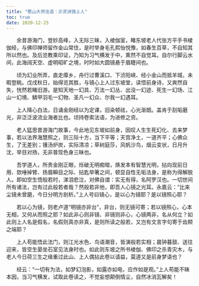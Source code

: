 ```yaml
---
title: "憨山大师法语：示灵洲镜上人"
toc: true
date: 2020-12-25
---
```



　　余昔游海门，登妙高峰，入无际三昧，入棱伽室，睹东坡老人代张方平手书棱伽经，与佛印禅师留作金山常住，是时举身毛孔熙怡悦豫，如春生百草，不自知其所以然也。及后览教乘印证，乃知为习气横发于中，熏然不自觉耳。自尔行脚云水间，此海阔天空、虚明昭旷之境，时时如大圆镜悬于眉睫间也。

　　顷为幻业所弄，直走瘴乡，舟行过曹溪口、下浈阳峡、经小金山而抵羊城，未暇登眺。戊戌秋日，始得览其胜，与镜心上人过东坡堂，读悟前身诗，又爽然自失，恍然若睹旧游。是知天地一幻具、万法一幻丛、出没一幻迹、死生一幻场、江山一幻境、鳞甲羽毛一幻物、圣凡一幻众、尔我一幻遇耳。

　　上人降心白法，日诵金刚经以为定课，旧染顿祛，心光渐朗。盖肯于刮垢磨光，非泛泛波流业海者比也。顷持卷索法语，为进修之资。

　　老人猛思昔游海门故事，今此地见东坡如前身，因叹人生生死幻化、去来梦事，若以法界海慧照之，则三际十方，当下平等；天宫净土，一道齐平；心佛众生，了无差别；镬汤炉炭，实际清凉；草树庭莎，风帆沙鸟，烟云变状，日月升沈，举目对扬，无非普现色身三昧也。

　　吾学道人，所贵金刚正眼，烁破无明痴暗，焕发本有智慧光明，拈向现前日用、欬唾掉臂、扬眉瞬目之际、拈匙举箸之间，顿显自性无垢法身，是称为得解脱人。即如空生悟般若时，涕泪悲泣，对佛自谓：实无有得，名阿罗汉也。一切世间所有诸法，岂有过此般若者哉？然般若非他，即吾人心镜之光耳。永嘉云：“比来尘镜未曾磨，今日分明方剖析。”上人号曰镜心，是以心为镜耶？是以镜照心耶？

　　若以心为镜，则老卢道“明镜亦非台”，非台，则无镜可寄；若以镜照心，心本无相，又何从而照之耶？如此非心则非镜、非镜则非心，心镜两非，名从何立？如此则上人名是假名，名假则真亦非真，是则所读之般若，又岂有文言字句寄于齿颊之端耶？

　　上人苟能悟此法门，则江光水色、鸟语潮音，皆演般若实相；晨钟暮鼓、送往迎来，皆空生晏坐石室见法身时也。如此则东坡之所书棱伽、佛印之杀青灾木，与老人今日荷三生之缘重过此山、上人偶拈此卷以请益，莫道又是前身梦语也？

　　经云：“一切有为法，如梦幻泡影，如露亦如电，应作如是观。”上人苟能不昧本因，当习气横发，试取此卷读之，不觉妄想颠倒情尘，自然冰消瓦解矣！
